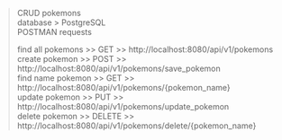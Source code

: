 > CRUD pokemons  
> database > PostgreSQL  
> POSTMAN requests  
>  
> find all pokemons >> GET >> http://localhost:8080/api/v1/pokemons  
> create pokemon >> POST >> http://localhost:8080/api/v1/pokemons/save_pokemon  
> find name pokemon >> GET >> http://localhost:8080/api/v1/pokemons/{pokemon_name}  
> update pokemon >> PUT >> http://localhost:8080/api/v1/pokemons/update_pokemon  
> delete pokemon >> DELETE >> http://localhost:8080/api/v1/pokemons/delete/{pokemon_name}  
